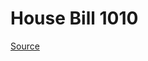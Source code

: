# House Bill 1010

[Source](http://lawfilesext.leg.wa.gov/biennium/2023-24/Pdf/Bills/House%20Bills/1010.pdf)